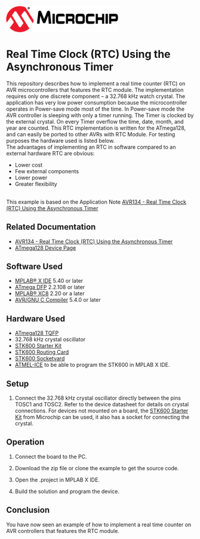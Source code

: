 <!-- Please do not change this html logo with link -->
<a href="https://www.microchip.com" rel="nofollow"><img src="images/microchip.png" alt="MCHP" width="300"/></a>

# Real Time Clock (RTC) Using the Asynchronous Timer

This repository describes how to implement a real time counter (RTC) on AVR microcontrollers that features the RTC module. The implementation requires only one discrete component – a 32.768 kHz watch crystal. The application has very low power consumption because the microcontroller operates in Power-save mode most of the time. In Power-save mode the AVR controller is sleeping with only a timer running. The Timer is clocked by the external crystal. On every Timer overflow the time, date, month, and year are counted. This RTC implementation is written for the ATmega128, and can easily be ported to other AVRs with RTC Module. For testing purposes the hardware used is listed below.
<br/>The advantages of implementing an RTC in software compared to an external hardware RTC are obvious:
 - Lower cost
 - Few external components
 - Lower power
 - Greater flexibility

<br/>This example is based on the Application Note [AVR134 - Real Time Clock (RTC) Using the Asynchronous Timer](https://ww1.microchip.com/downloads/en/Appnotes/Atmel-1259-Real-Time-Clock-RTC-Using-the-Asynchronous-Timer_AP-Note_AVR134.pdf)


## Related Documentation

- [AVR134 - Real Time Clock (RTC) Using the Asynchronous Timer](https://ww1.microchip.com/downloads/en/Appnotes/Atmel-1259-Real-Time-Clock-RTC-Using-the-Asynchronous-Timer_AP-Note_AVR134.pdf)
- [ATmega128 Device Page](https://www.microchip.com/wwwproducts/en/ATmega128)

## Software Used

- [MPLAB® X IDE](http://www.microchip.com/mplab/mplab-x-ide) 5.40 or later
- [ATmega DFP](http://packs.download.atmel.com/) 2.2.108 or later
- [MPLAB® XC8](http://www.microchip.com/mplab/compilers) 2.20 or a later
- [AVR/GNU C Compiler](https://www.microchip.com/mplab/avr-support/avr-and-arm-toolchains-c-compilers) 5.4.0 or later


## Hardware Used
- [ATmega128 TQFP](https://www.microchip.com/wwwproducts/en/ATmega128)
- 32.768 kHz crystal oscillator
- [STK600 Starter Kit](https://www.microchip.com/developmenttools/ProductDetails/ATSTK600)
- [STK600 Routing Card](https://www.microchip.com/developmenttools/ProductDetails/ATSTK600-RC09)
- [STK600 Socketvard](https://www.microchip.com/developmenttools/ProductDetails/ATSTK600-SC02)
- [ATMEL-ICE](https://www.microchip.com/DevelopmentTools/ProductDetails/ATATMEL-ICE) to be able to program the STK600 in MPLAB X IDE.

## Setup
1. Connect the 32.768 kHz crystal oscillator directly between the pins TOSC1 and TOSC2. Refer to the device datasheet for details on crystal connections. For devices not mounted on a board, the [STK600 Starter Kit](https://www.microchip.com/developmenttools/ProductDetails/ATSTK600) from Microchip can be used, it also has a socket for connecting the crystal.

## Operation

1. Connect the board to the PC.

2. Download the zip file or clone the example to get the source code.

3. Open the .project in MPLAB X IDE.

4. Build the solution and program the device.

## Conclusion

You have now seen an example of how to implement a real time counter on AVR controllers that features the RTC module.

